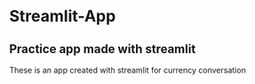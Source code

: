 # Streamlit-App
## Practice app made with streamlit
These is an app created with streamlit for currency conversation
